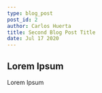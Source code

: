 ```yaml
---
type: blog_post
post_id: 2
author: Carlos Huerta 
title: Second Blog Post Title
date: Jul 17 2020 
---
```


## Lorem Ipsum

Lorem Ipsum
